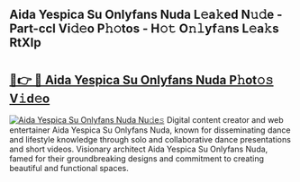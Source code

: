 ## Aida Yespica Su Onlyfans Nuda L𝚎a𝚔ed N𝚞𝚍e - Part-ccl Vi𝚍𝚎o P𝚑𝚘tos - H𝚘𝚝 O𝚗𝚕yf𝚊ns L𝚎a𝚔s RtXIp

# <h2><a href="http://kf53yzg.oniu.top/?m=Aida+Yespica+Su+Onlyfans+Nuda">🔗👉 🔴 Aida Yespica Su Onlyfans Nuda P𝚑ot𝚘𝚜 V𝚒d𝚎o</a></h2>

[![Aida Yespica Su Onlyfans Nuda Nu𝚍e𝚜](https://i.imgur.com/0qMVB7G.gif)](http://kf53yzg.oniu.top/?m=Aida+Yespica+Su+Onlyfans+Nuda)
Digital content creator and web entertainer Aida Yespica Su Onlyfans Nuda, known for disseminating dance and lifestyle knowledge through solo and collaborative dance presentations and short videos. Visionary architect Aida Yespica Su Onlyfans Nuda, famed for their groundbreaking designs and commitment to creating beautiful and functional spaces.  
